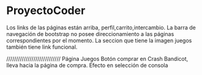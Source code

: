 # ProyectoCoder
Los links de las páginas están arriba, perfil,carrito,intercambio.
La barra de navegación de bootstrap no posee direccionamiento a las páginas correspondientes por el momento.
La seccion que tiene la imagen juegos también tiene link funcional.


////////////////////////////
Página Juegos
Botón comprar en Crash Bandicot, lleva hacia la página de compra.
Efecto en selección de consola